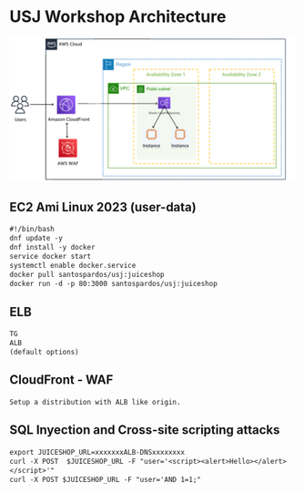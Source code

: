 # USJ Workshop Architecture

![](CF-WAF-ALB-EC2.png)

## EC2 Ami Linux 2023 (user-data)
```
#!/bin/bash 
dnf update -y 
dnf install -y docker 
service docker start 
systemctl enable docker.service
docker pull santospardos/usj:juiceshop
docker run -d -p 80:3000 santospardos/usj:juiceshop
```

## ELB
```
TG 
ALB
(default options)
```
## CloudFront - WAF 
```
Setup a distribution with ALB like origin.
```
## SQL Inyection and Cross-site scripting attacks
```
export JUICESHOP_URL=xxxxxxxALB-DNSxxxxxxxx
curl -X POST  $JUICESHOP_URL -F "user='<script><alert>Hello></alert></script>'"
curl -X POST $JUICESHOP_URL -F "user='AND 1=1;"
```


